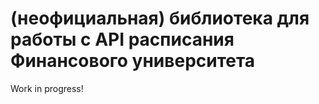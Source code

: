 # (неофициальная) библиотека для работы с API расписания Финансового университета

Work in progress!